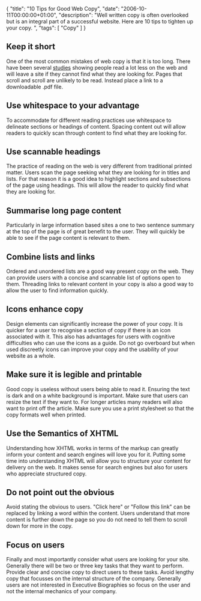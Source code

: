 {
  "title": "10 Tips for Good Web Copy",
  "date": "2006-10-11T00:00:00+01:00",
  "description": "Well written copy is often overlooked but is an integral part of a successful website. Here are 10 tips to tighten up your copy. ",
  "tags": [
    "Copy"
  ]
}
## Keep it short

One of the most common mistakes of web copy is that it is too long. There have been several [studies][1] showing people read a lot less on the web and will leave a site if they cannot find what they are looking for. Pages that scroll and scroll are unlikely to be read. Instead place a link to a downloadable .pdf file.

## Use whitespace to your advantage

To accommodate for different reading practices use whitespace to delineate sections or headings of content. Spacing content out will allow readers to quickly scan through content to find what they are looking for. 

## Use scannable headings

The practice of reading on the web is very different from traditional printed matter. Users scan the page seeking what they are looking for in titles and lists. For that reason it is a good idea to highlight sections and subsections of the page using headings. This will allow the reader to quickly find what they are looking for. 

## Summarise long page content

Particularly in large information based sites a one to two sentence summary at the top of the page is of great benefit to the user. They will quickly be able to see if the page content is relevant to them. 

## Combine lists and links

Ordered and unordered lists are a good way present copy on the web. They can provide users with a concise and scannable list of options open to them. Threading links to relevant content in your copy is also a good way to allow the user to find information quickly. 

## Icons enhance copy

Design elements can significantly increase the power of your copy. It is quicker for a user to recognise a section of copy if there is an icon associated with it. This also has advantages for users with cognitive difficulties who can use the icons as a guide. Do not go overboard but when used discreetly icons can improve your copy and the usability of your website as a whole. 

## Make sure it is legible and printable

Good copy is useless without users being able to read it. Ensuring the text is dark and on a white background is important. Make sure that users can resize the text if they want to. For longer articles many readers will also want to print off the article. Make sure you use a print stylesheet so that the copy formats well when printed. 

## Use the Semantics of XHTML

Understanding how XHTML works in terms of the markup can greatly inform your content and search engines will love you for it. Putting some time into understanding XHTML will allow you to structure your content for delivery on the web. It makes sense for search engines but also for users who appreciate structured copy. 

## Do not point out the obvious

Avoid stating the obvious to users. "Click here" or "Follow this link" can be replaced by linking a word within the content. Users understand that more content is further down the page so you do not need to tell them to scroll down for more in the copy.

## Focus on users

Finally and most importantly consider what users are looking for your site. Generally there will be two or three key tasks that they want to perform. Provide clear and concise copy to direct users to these tasks. Avoid lengthy copy that focusses on the internal structure of the company. Generally users are not interested in Executive Biographies so focus on the user and not the internal mechanics of your company.

 [1]: http://www.useit.com/alertbox/9710a.html
